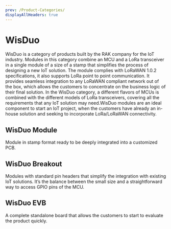 ```yaml
---
prev: /Product-Categories/
displayAllHeaders: true
---
```


# WisDuo

<rk-head img="/assets/rakwireless/product-categories/WisDuo.svg" center>

WisDuo is a category of products built by the RAK company for the IoT industry. Modules in this category combine an MCU and a LoRa transceiver in a single module of a size of a stamp that simplifies the process of designing a new IoT solution. The module complies with LoRaWAN 1.0.2 specifications, it also supports LoRa point to point communication. It provides seamless integration to any LoRaWAN compliant network out of the box, which allows the customers to concentrate on the business logic of their final solution. In the WisDuo category, a different flavors of MCUs is combined with the different models of LoRa transceivers, covering all the requirements that any IoT solution may need.WisDuo modules are an ideal component to start an IoT project, when the customers have already an in-house solution and seeking to incorporate LoRa/LoRaWAN connectivity.


</rk-head>

## WisDuo Module

<rk-head img="/assets/rakwireless/product-categories/WisDuo-Module.svg">

Module in stamp format ready to be deeply integrated into a customized PCB. 

</rk-head>
<rk-products :tags="['wisduo', 'module']" />

## WisDuo Breakout

<rk-head img="/assets/rakwireless/product-categories/WisDuo-Breakout.svg">

Modules with standard pin headers that simplify the integration with existing IoT solutions. It’s the balance between the small size and a straightforward way to access GPIO pins of the MCU.

</rk-head>

<rk-products :tags="['wisduo', 'breakout']" />

## WisDuo EVB

<rk-head img="/assets/rakwireless/product-categories/WisDuo-EVB.svg">

A complete standalone board that allows the customers to start to evaluate the product quickly.

</rk-head>


<rk-products :tags="['wisduo', 'evb']" />
